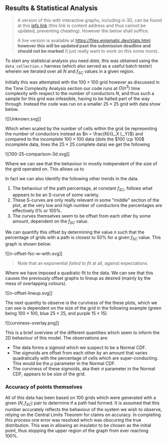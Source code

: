## Results & Statistical Analysis

> A version of this with interactive graphs, including in 3D, can be found at this [ipfs link](https://ipfs.io/ipfs/QmPDXNLYyJ1r5Cg7xzRXXW1fvDWXz8dw9QeSkQNigN6QFZ?filename=Stats.html) (this link is content address and thus cannot be updated, preventing cheating). However the below shall suffice.
> 
> A live version is available at https://files.enigmatic.dev/stats.html **however this will be updated past the submission deadline and should not be marked** (I just really want to work on this some more).

To start any statistical analysis you need *data*, this was obtained using the `data_collection.c` harness (which also served as a useful batch tester) wherein we iterated over all $N$ and $f_{SC}$ values in a given region. 

Initially this was attempted with the $100 \times 100$ grid however as discussed in the Time Complexity Analysis section our code runs at $O(n^3)$ time complexity with respect to the number of conductors $N$, and thus such a sample for this grid was infeasible, having to be halted part of the way through. Instead the code was run on a smaller $25 \times 25$ grid with data show below.

![[Unknown.svg]]

Which when scaled by the number of cells within the grid (ie representing the number of conductors instead as $n = \frac{N}{L_X L_Y}$) and compared to the incomplete $100 \times 100$ data (dots the $100 \cp 100$ incomplete data, lines the $25 \times 25$ complete data) we get the following

![[100-25-comparison-3d.svg]]

Where we can see that the behaviour in mostly independent of the size of the grid operated on. This allows us to 

In fact we can also identify the following other trends in the data.

1. The behaviour of the path percentage, at constant $f_{SC}$, follows what appears to be an S-curve of some variety.
2. These S-curves are only really relevant in some "middle" section of the plot, at the very low and high number of conductors the percentages are effectively $0\%$ or $100\%$.
3. The curves themselves seem to be offset from each other by some amount, dependent on the $f_{SC}$ value.

We can quantify this offset by determining the value $n$ such that the percentage of grids with a path is closest to $50\%$ for a given $f_{SC}$ value. This graph is shown below.

![[n-offset-fsc-w-with.svg]]

> Note that an exponential *failed to fit* at all, against expectations.

Where we have imposed a quadratic fit to the data. We can see that this causes the previously offset graphs to lineup as desired (mainly by the mess of overlapping colours).

![[n-offset-lineup.svg]]

The next quantity to observe is the curviness of the these plots, which we can see is dependent on the size of the grid in the following example (green being $100×100$, blue $25×25$, and purple $15×15$).

![[curviness-overlay.png]]

This is a brief overview of the different quantities which seem to inform the 2D behaviour of this model. The observations are:

- The data forms a sigmoid which we suspect to be a Normal CDF.
- The sigmoids are offset from each other by an amount that varies quadratically with the percentage of cells which are super-conducting. This would be the $\mu$ parameter in the Normal CDF.
- The curviness of these sigmoids, aka their $\sigma$ parameter in the Normal CDF, appears to be size of the grid.

### Accuracy of points themselves

All of this data has been based on 100 grids which were generated with a given $(N, f_{SC})$ pair to determine if a path had formed. It is assumed that this number accurately reflects the behaviour of the system we wish to observe, relying on the Central Limits Theorem for claims on accuracy. In completing this process one error was resolved which was obscuring the true distribution. This was in allowing an insulator to be chosen as the initial point, thus stopping the upper region of the graph from ever reaching $100\%$.